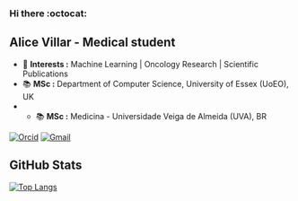 ### Hi there :octocat:  

## Alice Villar - Medical student     

-  :rocket: **Interests :** Machine Learning  | Oncology Research | Scientific Publications
-  :books: **MSc :** Department of Computer Science, University of Essex (UoEO), UK
-  -  :books: **MSc :** Medicina - Universidade Veiga de Almeida (UVA), BR 

 
 [![Orcid](https://img.shields.io/badge/ORCID-46a2f1.svg?&style=for-the-badge&logo=orcid&logoColor=white&link=https://orcid.org/0000-0001-8250-1340/)](https://orcid.org/0000-0001-8250-1340</a></div>) 
[![Gmail](https://img.shields.io/badge/GMAIL-46a2f1.svg?&style=for-the-badge&logo=Gmail&logoColor=white&link=mailto:alsaldanhavillar@gmail.com)](mailto:alsaldanhavillar@gmail.com)
  
## GitHub Stats

[![Top Langs](https://github-readme-stats.vercel.app/api/top-langs/?username=alicevillar)](https://github.com/alicevillar/github-readme-stats) 


 


